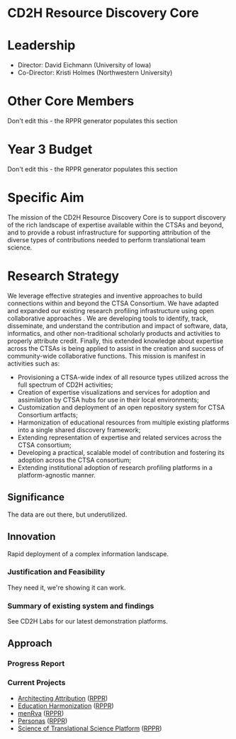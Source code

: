 # CD2H Resource Discovery Core

# Leadership
* Director: David Eichmann (University of Iowa)
* Co-Director: Kristi Holmes (Northwestern University)

# Other Core Members
Don't edit this - the RPPR generator populates this section

# Year 3 Budget
Don't edit this - the RPPR generator populates this section

# Specific Aim

The mission of the CD2H Resource Discovery Core is to support
discovery of the rich landscape of expertise available within the CTSAs and beyond, and to provide a robust
infrastructure for supporting attribution of the diverse types of contributions needed to perform translational
team science.

# Research Strategy
We leverage effective strategies and inventive approaches to build
connections within and beyond the CTSA Consortium. We have adapted and expanded our existing research profiling
infrastructure using open collaborative approaches . We are developing tools to identify, track, disseminate, and
understand the contribution and impact of software, data, informatics, and other non-traditional scholarly
products and activities to properly attribute credit. Finally, this extended knowledge about expertise across the
CTSAs is being applied to assist in the creation and success of community-wide collaborative functions. This
mission is manifest in activities such as:
* Provisioning a CTSA-wide index of all resource types utilized across the full spectrum of CD2H
activities;
* Creation of expertise visualizations and services for adoption and assimilation by CTSA hubs for use in
their local environments;
* Customization and deployment of an open repository system for CTSA Consortium artfacts;
* Harmonization of educational resources from multiple existing platforms into a single shared discovery framework;
* Extending representation of expertise and related services across the CTSA consortium;
* Developing a practical, scalable model of contribution and fostering its adoption across the CTSA
consortium;
* Extending institutional adoption of research profiling platforms in a platform-agnostic manner.
## Significance
The data are out there, but underutilized.
## Innovation
Rapid deployment of a complex information landscape.
### Justification and Feasibility
They need it, we're showing it can work.
### Summary of existing system and findings
See CD2H Labs for our latest demonstration platforms.
## Approach

### Progress Report

### Current Projects

* [Architecting Attribution](https://github.com/data2health/architecting_attribution) ([RPPR](https://github.com/data2health/architecting_attribution/blob/master/RPPR.md))
* [Education Harmonization](https://github.com/data2health/edu-harmonization) ([RPPR](https://github.com/data2health/edu-harmonization/blob/master/RPPR.md))
* [menRva](https://github.com/data2health/menRva) ([RPPR](https://github.com/data2health/menRva/blob/master/RPPR.md))
* [Personas](https://github.com/data2health/CTS-Personas) ([RPPR](https://github.com/data2health/CTS-Personas/blob/master/RPPR.md))
* [Science of Translational Science Platform](https://github.com/data2health/scits-platform) ([RPPR](https://github.com/data2health/scits-platform/blob/master/RPPR.md))
